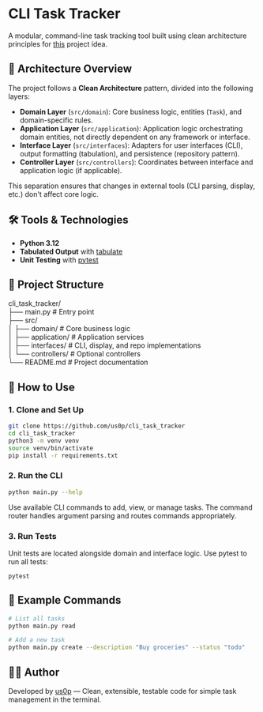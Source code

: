 # CLI Task Tracker
A modular, command-line task tracking tool built using clean architecture principles for [this](https://roadmap.sh/projects/task-tracker) project idea.

## 🧱 Architecture Overview
The project follows a **Clean Architecture** pattern, divided into the following layers:

- **Domain Layer** (`src/domain`): Core business logic, entities (`Task`), and domain-specific rules.
- **Application Layer** (`src/application`): Application logic orchestrating domain entities, not directly dependent on any framework or interface.
- **Interface Layer** (`src/interfaces`): Adapters for user interfaces (CLI), output formatting (tabulation), and persistence (repository pattern).
- **Controller Layer** (`src/controllers`): Coordinates between interface and application logic (if applicable).

This separation ensures that changes in external tools (CLI parsing, display, etc.) don't affect core logic.

## 🛠 Tools & Technologies

- **Python 3.12**
- **Tabulated Output** with [tabulate](https://pypi.org/project/tabulate/)
- **Unit Testing** with [pytest](https://docs.pytest.org)

## 📂 Project Structure
cli_task_tracker/  
├── main.py # Entry point  
├── src/  
│ ├── domain/ # Core business logic  
│ ├── application/ # Application services  
│ ├── interfaces/ # CLI, display, and repo implementations  
│ └── controllers/ # Optional controllers  
└── README.md # Project documentation

## 🚀 How to Use

### 1. Clone and Set Up

```bash
git clone https://github.com/us0p/cli_task_tracker
cd cli_task_tracker
python3 -m venv venv
source venv/bin/activate
pip install -r requirements.txt
```

### 2. Run the CLI

```bash
python main.py --help
```

Use available CLI commands to add, view, or manage tasks. The command router handles argument parsing and routes commands appropriately.

### 3. Run Tests
Unit tests are located alongside domain and interface logic. Use pytest to run all tests:

```
pytest
```

## 📌 Example Commands

```bash
# List all tasks
python main.py read

# Add a new task
python main.py create --description "Buy groceries" --status "todo"
```

## 🧑‍💻 Author
Developed by [us0p](https://github.com/us0p) — Clean, extensible, testable code for simple task management in the terminal.
